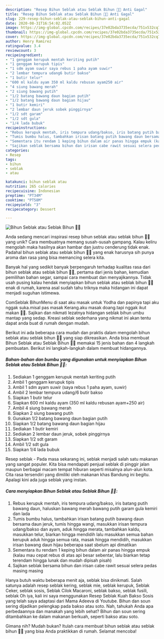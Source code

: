 ```yaml
---
description: "Resep Bihun Seblak atau Seblak Bihun 🍲🥘 Anti Gagal"
title: "Resep Bihun Seblak atau Seblak Bihun 🍲🥘 Anti Gagal"
slug: 229-resep-bihun-seblak-atau-seblak-bihun-anti-gagal
date: 2020-08-31T16:54:02.052Z
image: https://img-global.cpcdn.com/recipes/37e02bda3735ecda/751x532cq70/bihun-seblak-atau-seblak-bihun-🍲🥘-foto-resep-utama.jpg
thumbnail: https://img-global.cpcdn.com/recipes/37e02bda3735ecda/751x532cq70/bihun-seblak-atau-seblak-bihun-🍲🥘-foto-resep-utama.jpg
cover: https://img-global.cpcdn.com/recipes/37e02bda3735ecda/751x532cq70/bihun-seblak-atau-seblak-bihun-🍲🥘-foto-resep-utama.jpg
author: Henry Ramirez
ratingvalue: 3.4
reviewcount: 3
recipeingredient:
- "1 genggam kerupuk mentah keriting putih"
- "1 genggam kerupuk tipis"
- "1 sdm ayam suwir saya rebus 1 paha ayam suwir"
- "2 lembar tempura udang6 butir bakso"
- "1 butir telur"
- "600 ml kaldu ayam 350 ml kaldu rebusan ayam250 air"
- "4 siung bawang merah"
- "2 siung bawang putih"
- "1/2 batang bawang daun bagian putih"
- "1/2 batang bawang daun bagian hijau"
- "1 butir kemiri"
- "2 lembar daun jeruk sobek pinggirnya"
- "1/2 sdt garam"
- "1/2 sdt gula"
- "1/4 lada bubuk"
recipeinstructions:
- "Rebus kerupuk mentah, iris tempura udang/bakso, iris batang putih bawang daun, haluskan bawang merah bawang putih garam gula kemiri dan lada"
- "Tumis bumbu halus, tambahkan irisan batang putih bawang daun bersama daun jeruk, tumis hingga wangi, masukkan irisan tempura udang/bakso dan ayam, aduk hingga merata, tambahkan kaldu, masukkan telur, biarkan hingga mendidih lalu masukkan semua bahan kerupuk aduk hingga semua rata, masak hingga mendidih, masukkan irisan bawang daun hijau beberapa saat sbelum api dimatikan"
- "Sementara itu rendam 1 keping bihun dalam air panas hingga empuk (kalau mau cepat rebus di atas api besar sebentar, lalu biarkan tetap terendam hingga lunak dan mudah dipisah pisah)"
- "Sajikan seblak bersama bihun dan irisan cabe rawit sesuai selera pedas masing masing"
categories:
- Resep
tags:
- bihun
- seblak
- atau

katakunci: bihun seblak atau 
nutrition: 265 calories
recipecuisine: Indonesian
preptime: "PT34M"
cooktime: "PT58M"
recipeyield: "3"
recipecategory: Dessert

---
```



![Bihun Seblak atau Seblak Bihun 🍲🥘](https://img-global.cpcdn.com/recipes/37e02bda3735ecda/751x532cq70/bihun-seblak-atau-seblak-bihun-🍲🥘-foto-resep-utama.jpg)

Anda sedang mencari inspirasi resep bihun seblak atau seblak bihun 🍲🥘 yang unik? Cara membuatnya memang susah-susah gampang. Kalau keliru mengolah maka hasilnya akan hambar dan justru cenderung tidak enak. Padahal bihun seblak atau seblak bihun 🍲🥘 yang enak harusnya sih punya aroma dan rasa yang bisa memancing selera kita.

Banyak hal yang sedikit banyak berpengaruh terhadap kualitas rasa dari bihun seblak atau seblak bihun 🍲🥘, pertama dari jenis bahan, kemudian pemilihan bahan segar, sampai cara membuat dan menyajikannya. Tidak usah pusing kalau hendak menyiapkan bihun seblak atau seblak bihun 🍲🥘 enak di rumah, karena asal sudah tahu triknya maka hidangan ini dapat menjadi suguhan istimewa.

ComSeblak BihunMenu di saat aku masak untuk Yodha dan papinya tapi aku nggak suka.misal pas masak Kerang.aku masak doang.tapi nggak ikut makan 🤣🤣. Sajikan dan nikmati lezatnya hidangan seblak bihun umbu mantap yang sedap. Kreasi seblak sederhana yang nikmat ini akan tentu dapat anda buat di rumah dengan mudah.


Berikut ini ada beberapa cara mudah dan praktis dalam mengolah bihun seblak atau seblak bihun 🍲🥘 yang siap dikreasikan. Anda bisa membuat Bihun Seblak atau Seblak Bihun 🍲🥘 memakai 15 jenis bahan dan 4 langkah pembuatan. Berikut ini langkah-langkah dalam membuat hidangannya.

<!--inarticleads1-->

##### Bahan-bahan dan bumbu yang digunakan untuk menyiapkan Bihun Seblak atau Seblak Bihun 🍲🥘:

1. Sediakan 1 genggam kerupuk mentah keriting putih
1. Ambil 1 genggam kerupuk tipis
1. Ambil 1 sdm ayam suwir (saya rebus 1 paha ayam, suwir)
1. Ambil 2 lembar tempura udang/6 butir bakso
1. Siapkan 1 butir telur
1. Siapkan 600 ml kaldu ayam (350 ml kaldu rebusan ayam+250 air)
1. Ambil 4 siung bawang merah
1. Siapkan 2 siung bawang putih
1. Gunakan 1/2 batang bawang daun bagian putih
1. Siapkan 1/2 batang bawang daun bagian hijau
1. Sediakan 1 butir kemiri
1. Sediakan 2 lembar daun jeruk, sobek pinggirnya
1. Siapkan 1/2 sdt garam
1. Ambil 1/2 sdt gula
1. Siapkan 1/4 lada bubuk


Resep seblak - Pada masa sekarang ini, seblak menjadi salah satu makanan yang sangat populer. Kita bisa mendapati penjual seblak di pinggir jalan maupun berbagai macam tempat hiburan seperti misalnya alun-alun kota. Cita rasa tersendiri yang dimiliki oleh makanan khas Bandung ini begitu. Apalagi kini ada juga seblak yang instan. 

<!--inarticleads2-->

##### Cara menyiapkan Bihun Seblak atau Seblak Bihun 🍲🥘:

1. Rebus kerupuk mentah, iris tempura udang/bakso, iris batang putih bawang daun, haluskan bawang merah bawang putih garam gula kemiri dan lada
1. Tumis bumbu halus, tambahkan irisan batang putih bawang daun bersama daun jeruk, tumis hingga wangi, masukkan irisan tempura udang/bakso dan ayam, aduk hingga merata, tambahkan kaldu, masukkan telur, biarkan hingga mendidih lalu masukkan semua bahan kerupuk aduk hingga semua rata, masak hingga mendidih, masukkan irisan bawang daun hijau beberapa saat sbelum api dimatikan
1. Sementara itu rendam 1 keping bihun dalam air panas hingga empuk (kalau mau cepat rebus di atas api besar sebentar, lalu biarkan tetap terendam hingga lunak dan mudah dipisah pisah)
1. Sajikan seblak bersama bihun dan irisan cabe rawit sesuai selera pedas masing masing


Hanya butuh waktu beberapa menit aja, seblak bisa dinikmati. Salah satunya adalah resep seblak kering, seblak mie, seblak kerupuk, Seblak Ceker, seblak sosis, Seblak Cilok Macaroni, seblak bakso, seblak fusili, seblak Oh iya, kali ini saya menggunakan Resep Seblak Kuah Bakso Sosis yang telah saya adaptasi dari Mama Adeeva di Youtube. Bihun dan soun sering dijadikan pelengkap pada bakso atau soto. Nah, tahukah Anda apa perbedaannya dan manakah yang lebih sehat? Bihun dan soun sering ditambahkan ke dalam makanan berkuah, seperti bakso atau soto. 

Gimana nih? Mudah bukan? Itulah cara membuat bihun seblak atau seblak bihun 🍲🥘 yang bisa Anda praktikkan di rumah. Selamat mencoba!
